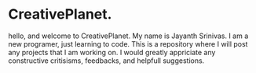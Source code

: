 # CreativePlanet.
hello, and welcome to CreativePlanet.
My name is Jayanth Srinivas. I am a new programer, just learning to code.
This is a repository where I will post any projects that I am working on. I would greatly appriciate any constructive critisisms, feedbacks, and helpfull suggestions.
